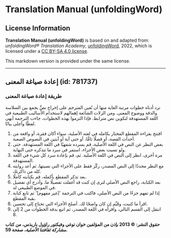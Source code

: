 # Translation Manual (unfoldingWord)

## License Information

**Translation Manual (unfoldingWord)** is based on and adapted from: _unfoldingWord® Translation Academy_, [unfoldingWord](https://unfoldingword.org/utw), 2022, which is licensed under a [CC BY-SA 4.0 license](https://creativecommons.org/licenses/by-sa/4.0/legalcode.en).

This markdown version is provided under the same license.



--------------------------------

## إعادة صياغة المعنى (id: 781737)

### طريقة إعادة صياغة المعنى

ترد أدناه خطوات مرتبة الغاية منها أن تُعين المترجم على إخراج نصٍّ يجمع بين السلاسة والدقة ووضوح المعنى. ومن الزلات الشائعة إهمالهم لاستخدام الأساليب الطبيعية في اللغة المستهدفة لتكوين نص مترابط. فإذا التزموا بهذه الخطوات، جاءت الترجمة أبهى لفظًا وأجلى بيانًا.

1. افتتح بقراءة المقطع المختار بكامله في لغته الأصلية، سواء أكان فقرة، أو واقعة من أحداث القصة، أو فصلًا تامًّا، أو حتى آية أو آيتين في النصوص الصعبة.
2. بغض النظر عن النص في اللغة الأصلية، قم بسرده شفهيًا في اللغة المستهدفة. حتى ولو نسيت بعض الأجزاء، استمر في سرد ما تتذكره حتى النهاية.
3. مرة أخرى، انظر إلى النص في اللغة الأصلية. ثم، قم بإعادة سرد كل شيء في اللغة المستهدفة.
4. مع النظر مجددًا إلى النص المصدر، ركّز فقط على الأجزاء التي نسيتها، ثم أعد روايته كله من ذاكرتك.
5. بعد تذكر المقطع بأكمله، قم بكتابته كاملًا.
6. بعد الكتابة، راجع النص الأصلي لترى إن كنت قد أغفلت تفصيلًا ما، وأدرج أي تفصيل في الموضع الطبيعي له.
7. إذا لم تفهم جزءًا من النص الأصلي، فاكتب في الترجمة '\[غير مفهوم]' ثم تابع كتابة بقية المقطع.
8. اقرأ ما كتبت، وقَيِّم إن كان واضحًا لك. أصلح الأجزاء التي تحتاج إلى تحسين.
9. انتقل إلى القسم التالي، واقرأه في اللغة المصدر، ثم اتبع بدقة الخطوات من 2 إلى 8\.

**حقوق النشر: © 2013 بإذن من المؤلفين خوان توغي وفيكتور راؤول باريذس، من كتاب *مشاركة ثقافتنا الأصلية*، صفحة 59\.**



